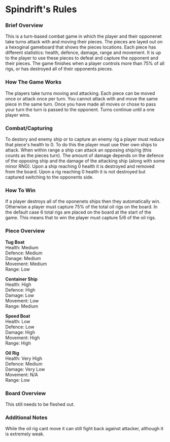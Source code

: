 # Spindrift's Rules

### Brief Overview

This is a turn-based combat game in which the player and their opponenet take turns attack with and moving their pieces.
The pieces are layed out on a hexoginal gameboard that shows the pieces locations.
Each piece has different statistics: health, defence, damage, range and movement.
It is up to the player to use these pieces to defeat and capture the opponent and their pieces.
The game finishes when a player controls more than 75% of all rigs, or has destroyed all of their opponents pieces.

### How The Game Works

The players take turns moving and attacking.
Each piece can be moved once or attack once per turn.
You cannot attack with and move the same piece in the same turn.
Once you have made all moves or chose to pass your turn the turn is passed to the opponent.
Turns continue until a one player wins.

### Combat/Capturing

To destory and enemy ship or to capture an enemy rig a player must reduce that piece's health to 0.
To do this the player must use thier own ships to attack.
When within range a ship can attack an opposing ship/rig (this counts as the pieces turn).
The amount of damage depends on the defence of the opposing ship and the damage of the attacking ship (along with some minor RNG). 
Upon a ship reaching 0 health it is destroyed and removed from the board.
Upon a rig reaching 0 health it is not destroyed but captured switching to the opponents side. 

### How To Win

If a player destroys all of the oponenets ships then they automatically win.
Otherwise a player must capture 75% of the total oil rigs on the board.
In the default case 6 total rigs are placed on the board at the start of the game.
This means that to win the player must capture 5/6 of the oil rigs.

### Piece Overview

**Tug Boat**  
Health: Medium  
Defence: Medium  
Danage: Medium  
Movement: Medium  
Range: Low

**Container Ship**  
Health: High  
Defence: High  
Damage: Low  
Movement: Low  
Range: Medium  

**Speed Boat**  
Health: Low  
Defence: Low  
Damage: High  
Movement: High  
Range: High  

**Oil Rig**  
Health: Very High  
Defence: Medium  
Damage: Very Low  
Movement: N/A  
Range: Low  

### Board Overview

This still needs to be fleshed out.

### Additional Notes
While the oil rig cant move it can still fight back against attacker, although it is extremely weak.




